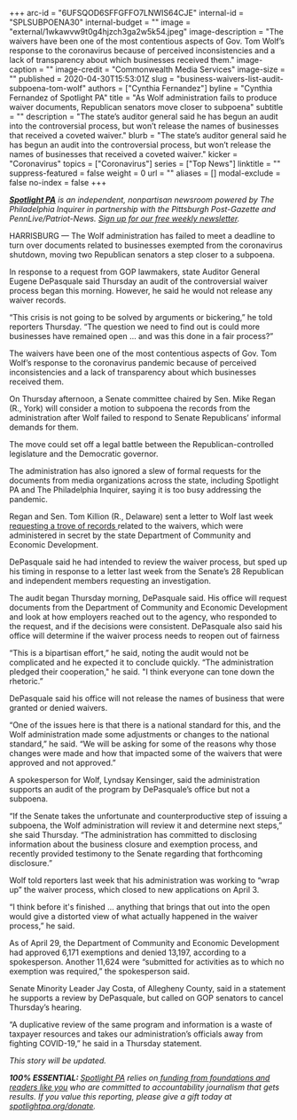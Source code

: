 +++
arc-id = "6UFSQOD6SFFGFFO7LNWIS64CJE"
internal-id = "SPLSUBPOENA30"
internal-budget = ""
image = "external/1wkawvw9t0g4hjzch3ga2w5k54.jpeg"
image-description = "The waivers have been one of the most contentious aspects of Gov. Tom Wolf’s response to the coronavirus because of perceived inconsistencies and a lack of transparency about which businesses received them."
image-caption = ""
image-credit = "Commonwealth Media Services"
image-size = ""
published = 2020-04-30T15:53:01Z
slug = "business-waivers-list-audit-subpoena-tom-wolf"
authors = ["Cynthia Fernandez"]
byline = "Cynthia Fernandez of Spotlight PA"
title = "As Wolf administration fails to produce waiver documents, Republican senators move closer to subpoena"
subtitle = ""
description = "The state’s auditor general said he has begun an audit into the controversial process, but won’t release the names of businesses that received a coveted waiver."
blurb = "The state’s auditor general said he has begun an audit into the controversial process, but won’t release the names of businesses that received a coveted waiver."
kicker = "Coronavirus"
topics = ["Coronavirus"]
series = ["Top News"]
linktitle = ""
suppress-featured = false
weight = 0
url = ""
aliases = []
modal-exclude = false
no-index = false
+++

<a href="https://www.spotlightpa.org/"><i><b>Spotlight PA</b></i></a><i> is an independent, nonpartisan newsroom powered by The Philadelphia Inquirer in partnership with the Pittsburgh Post-Gazette and PennLive/Patriot-News. </i><a href="https://www.spotlightpa.org/newsletters"><i>Sign up for our free weekly newsletter</i></a><i>.</i>

HARRISBURG — The Wolf administration has failed to meet a deadline to turn over documents related to businesses exempted from the coronavirus shutdown, moving two Republican senators a step closer to a subpoena.

In response to a request from GOP lawmakers, state Auditor General Eugene DePasquale said Thursday an audit of the controversial waiver process began this morning. However, he said he would not release any waiver records.

“This crisis is not going to be solved by arguments or bickering,” he told reporters Thursday. “The question we need to find out is could more businesses have remained open … and was this done in a fair process?” 

The waivers have been one of the most contentious aspects of Gov. Tom Wolf’s response to the coronavirus pandemic because of perceived inconsistencies and a lack of transparency about which businesses received them.

On Thursday afternoon, a Senate committee chaired by Sen. Mike Regan (R., York) will consider a motion to subpoena the records from the administration after Wolf failed to respond to Senate Republicans’ informal demands for them.

The move could set off a legal battle between the Republican-controlled legislature and the Democratic governor.

<script src="https://www.spotlightpa.org/embed.js" async></script><div data-spl-embed-version="1" data-spl-src="https://www.spotlightpa.org/embeds/donate/"></div>


The administration has also ignored a slew of formal requests for the documents from media organizations across the state, including Spotlight PA and The Philadelphia Inquirer, saying it is too busy addressing the pandemic.

Regan and Sen. Tom Killion (R., Delaware) sent a letter to Wolf last week <a href="https://www.spotlightpa.org/news/2020/04/business-waiver-list-wolf-administration-pennsylvania-coronavirus/">requesting a trove of records </a>related to the waivers, which were administered in secret by the state Department of Community and Economic Development.

DePasquale said he had intended to review the waiver process, but sped up his timing in response to a letter last week from the Senate’s 28 Republican and independent members requesting an investigation. 



The audit began Thursday morning, DePasquale said. His office will request documents from the Department of Community and Economic Development and look at how employers reached out to the agency, who responded to the request, and if the decisions were consistent. DePasquale also said his office will determine if the waiver process needs to reopen out of fairness

“This is a bipartisan effort,” he said, noting the audit would not be complicated and he expected it to conclude quickly. “The administration pledged their cooperation," he said. "I think everyone can tone down the rhetoric.”

DePasquale said his office will not release the names of business that were granted or denied waivers.

“One of the issues here is that there is a national standard for this, and the Wolf administration made some adjustments or changes to the national standard,” he said. “We will be asking for some of the reasons why those changes were made and how that impacted some of the waivers that were approved and not approved.”

A spokesperson for Wolf, Lyndsay Kensinger, said the administration supports an audit of the program by DePasquale’s office but not a subpoena. 

“If the Senate takes the unfortunate and counterproductive step of issuing a subpoena, the Wolf administration will review it and determine next steps,” she said Thursday. “The administration has committed to disclosing information about the business closure and exemption process, and recently provided testimony to the Senate regarding that forthcoming disclosure.”

<script src="https://www.spotlightpa.org/embed.js" async></script><div data-spl-embed-version="1" data-spl-src="https://www.spotlightpa.org/embeds/newsletter/"></div>


Wolf told reporters last week that his administration was working to “wrap up” the waiver process, which closed to new applications on April 3. 

“I think before it's finished … anything that brings that out into the open would give a distorted view of what actually happened in the waiver process,” he said. 

As of April 29, the Department of Community and Economic Development had approved 6,171 exemptions and denied 13,197, according to a spokesperson. Another 11,624 were “submitted for activities as to which no exemption was required,” the spokesperson said. 

Senate Minority Leader Jay Costa, of Allegheny County, said in a statement he supports a review by DePasquale, but called on GOP senators to cancel Thursday’s hearing.

“A duplicative review of the same program and information is a waste of taxpayer resources and takes our administration’s officials away from fighting COVID-19,” he said in a Thursday statement. 

<i>This story will be updated. </i>

<i><b>100% ESSENTIAL: </b></i><a href="https://www.spotlightpa.org/"><i>Spotlight PA</i></a><i> relies on</i><a href="https://www.spotlightpa.org/support"><i> funding from foundations and readers like you</i></a><i> who are committed to accountability journalism that gets results. If you value this reporting, please give a gift today at </i><a href="https://www.spotlightpa.org/donate"><i>spotlightpa.org/donate</i></a><i>.</i>

<script src="https://www.spotlightpa.org/embed.js" async></script><div data-spl-embed-version="1" data-spl-src="https://www.spotlightpa.org/embeds/tips/?tip_text=Do%20you%20have%20a%20tip%20about%20%3Cb%3Ehow%20Pa.'s%20government%20is%20responding%20to%20the%20coronavirus%3C%2Fb%3E%3F%20Tell%20us."></div>
